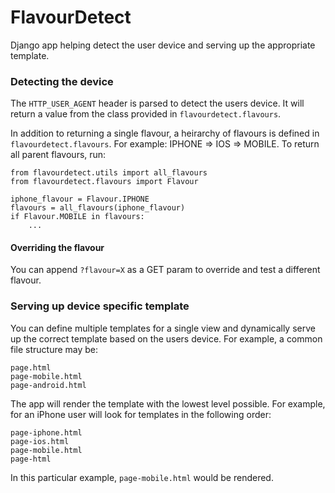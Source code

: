 # FlavourDetect

Django app helping detect the user device and serving up the appropriate template.


### Detecting the device

The `HTTP_USER_AGENT` header is parsed to detect the users device. It will return a value from the class provided in `flavourdetect.flavours`.

In addition to returning a single flavour, a heirarchy of flavours is defined in `flavourdetect.flavours`. For example: IPHONE => IOS => MOBILE. To return all parent flavours, run:

    from flavourdetect.utils import all_flavours
    from flavourdetect.flavours import Flavour

    iphone_flavour = Flavour.IPHONE
    flavours = all_flavours(iphone_flavour)
    if Flavour.MOBILE in flavours:
        ...

#### Overriding the flavour

You can append `?flavour=X` as a GET param to override and test a different flavour.


### Serving up device specific template

You can define multiple templates for a single view and dynamically serve up the correct template based on the users device. For example, a common file structure may be:

    page.html
    page-mobile.html
    page-android.html

The app will render the template with the lowest level possible. For example, for an iPhone user will look for templates in the following order:

    page-iphone.html
    page-ios.html
    page-mobile.html
    page-html

In this particular example, `page-mobile.html` would be rendered.
